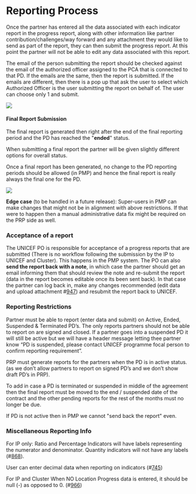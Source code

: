 # Reporting Process

Once the partner has entered all the data associated with each indicator report in the progress report, along with other information like partner contribution/challenges/way forward and any attachment they would like to send as part of the report, they can then submit the progress report. At this point the partner will not be able to edit any data associated with this report.

The email of the person submitting the report should be checked against the email of the authorized officer assigned to the PCA that is connected to that PD. If the emails are the same, then the report is submitted. If the emails are different, then there is a pop up that ask the user to select which Authorized Officer is the user submitting the report on behalf of. The user can choose only 1 and submit.

![](https://lh3.googleusercontent.com/IfJAnt9u8yQFNk0ZbcePRtc7SoW00bEEIRMEwAosNf9bctDRLjdqWbU01QxKs5_tTpIyqkfZZDmQ0ZFu5AJssyIgMLm55cvemDMcJ1JgJl05Mn1YCHvzv6pC3oTXVzNhFdb_5dCd)

#### **Final Report Submission**

The final report is generated then right after the end of the final reporting period and the PD has reached the "**ended**" status.

When submitting a final report the partner will be given slightly different options for overall status.

Once a final report has been generated, no change to the PD reporting periods should be allowed \(in PMP\) and hence the final report is really always the final one for the PD.

![](https://lh5.googleusercontent.com/5mxnB3Zyfs8AA5sUy9ODKeBgOvdxedyrDdFrday6u86rXvw1D_zRHKE47DQha96LrOx2H_y8T4sXwHAMYgAoMDqfeIk54fS_2xl-kk8MHY4v9_XXIPcqeWD4YnnzeqJmmncJ6oWq)

**Edge case** \(to be handled in a future release\): Super-users in PMP can make changes that might not be in alignment with above restrictions. If that were to happen then a manual administrative data fix might be required on the PRP side as well.

### **Acceptance of a report**

The UNICEF PO is responsible for acceptance of a progress reports that are submitted \(There is no workflow following the submission by the IP to UNICEF and Cluster\). This happens in the PMP system. The PO can also **send the report back with a note**, in which case the partner should get an email informing them that should review the note and re-submit the report \(data in the report becomes editable once its been sent back\). In that case the partner can log back in, make any changes recommended \(edit data and upload attachment \#[947](https://github.com/unicef/etools-partner-reporting-portal/issues/947)\) and resubmit the report back to UNICEF.

### **Reporting Restrictions**

Partner must be able to report \(enter data and submit\) on Active, Ended, Suspended & Terminated PD’s. The only reports partners should not be able to report on are signed and closed. If a partner goes into a suspended PD it will still be active but we will have a header message letting thee partner know “PD is suspended, please contact UNICEF programme focal person to confirm reporting requirement”.

PRP must generate reports for the partners when the PD is in active status. \(as we don’t allow partners to report on signed PD’s and we don’t show draft PD’s in PRP\).

To add in case a PD is terminated or suspended in middle of the agreement then the final report must be moved to the end / suspended date of the contract and the other pending reports for the rest of the months must no longer be due.

If PD is not active then in PMP we cannot "send back the report" even.

### **Miscellaneous Reporting Info**

For IP only: Ratio and Percentage Indicators will have labels representing the numerator and denominator. Quantity indicators will not have any labels \(\#[868](https://github.com/unicef/etools-partner-reporting-portal/issues/868)\).

User can enter decimal data when reporting on indicators \(\#[745](https://github.com/unicef/etools-partner-reporting-portal/issues/745)\)

For IP and Cluster When NO Location Progress data is entered, it should be null \(-\) as opposed to 0. \(\#[966](https://github.com/unicef/etools-partner-reporting-portal/issues/966)\)

